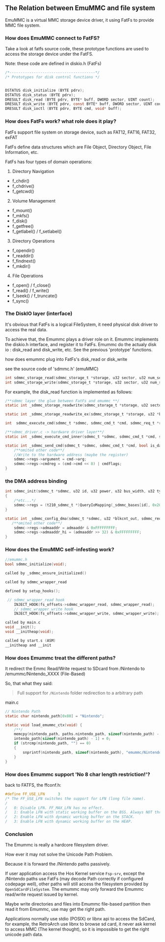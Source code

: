 ## The Relation between EmuMMC and file system

EmuMMC is a virtual MMC storage device driver, it using FatFs to provide MMC file system.


### How does EmuMMC connect to FatFS?

Take a look at fatfs source code, these prototype functions are used to access the storage device under the FatFS.

Note: these code are defined in diskio.h (FatFs)
```c
/*---------------------------------------*/
/* Prototypes for disk control functions */


DSTATUS disk_initialize (BYTE pdrv);
DSTATUS disk_status (BYTE pdrv);
DRESULT disk_read (BYTE pdrv, BYTE* buff, DWORD sector, UINT count);
DRESULT disk_write (BYTE pdrv, const BYTE* buff, DWORD sector, UINT count);
DRESULT disk_ioctl (BYTE pdrv, BYTE cmd, void* buff);
```

### How does FatFs work? what role does it play?

FatFs support file system on storage device, such as FAT12, FAT16, FAT32, exFAT

FatFs define data structures which are File Object, Directory Object, File Information, etc.

FatFs has four types of domain operations:
1. Directory Navigation
  - f_chdir() 
  - f_chdrive()
  - f_getcwd()
2. Volume Management
  - f_mount()
  - f_mkfs()
  - f_disk()
  - f_getfree()
  - f_getlabel() / f_setlabel()
3. Directory Operations  
  - f_opendir()
  - f_readdir()
  - f_findnext()
  - f_mkdir()
4. File Operations
  - f_open() / f_close()
  - f_read() / f_write()
  - f_lseek() / f_truncate()
  - f_sync()

### The DiskIO layer (interface)

It's obvious that FatFs is a logical FileSystem, it need physical disk driver to access the real data.

To achieve that, the Emummc plays a driver role on it. Emummc implements the diskio.h interface, and register it to FatFs. Emummc do the actualy disk io : disk_read and disk_write, etc. See the previous 'prototype' functions.

how does emummc plug into FatFs's disk_read or disk_write

see the source code of 'sdmmc.h' (emuMMC)
```c
int sdmmc_storage_read(sdmmc_storage_t *storage, u32 sector, u32 num_sectors, void *buf);
int sdmmc_storage_write(sdmmc_storage_t *storage, u32 sector, u32 num_sectors, void *buf);
```
For example, the disk_read function is implemented as follows:
```c
/**sdmmc layer the glue between FatFs and emummc **/
static int _sdmmc_storage_readwrite(sdmmc_storage_t *storage, u32 sector, u32 num_sectors, void *buf, u32 is_write)

static int _sdmmc_storage_readwrite_ex(sdmmc_storage_t *storage, u32 *blkcnt_out, u32 sector, u32 num_sectors, void *buf, u32 is_write)

int  sdmmc_execute_cmd(sdmmc_t *sdmmc, sdmmc_cmd_t *cmd, sdmmc_req_t *req, u32 *blkcnt_out);

/**sdmmc_driver.c -> hardware driver layer**/
static int _sdmmc_execute_cmd_inner(sdmmc_t *sdmmc, sdmmc_cmd_t *cmd, sdmmc_req_t *req, u32 *blkcnt_out);

static int _sdmmc_send_cmd(sdmmc_t *sdmmc, sdmmc_cmd_t *cmd, bool is_data_present) {
    /**omited other code**/
    //Write to the hardware address (maybe the register)
    sdmmc->regs->argument = cmd->arg;
	sdmmc->regs->cmdreg = (cmd->cmd << 8) | cmdflags;
}
```

### the DMA address binding 

```c
int sdmmc_init(sdmmc_t *sdmmc, u32 id, u32 power, u32 bus_width, u32 type, int powersave_enable)
{
    /*etc...*/
	sdmmc->regs = (t210_sdmmc_t *)QueryIoMapping(_sdmmc_bases[id], 0x200);
}

static int _sdmmc_config_dma(sdmmc_t *sdmmc, u32 *blkcnt_out, sdmmc_req_t *req) {
   /**omited other code**/
    sdmmc->regs->admaaddr = admaaddr & 0xFFFFFFFFF;
    sdmmc->regs->admaaddr_hi = (admaaddr >> 32) & 0xFFFFFFFFF;
}
```

### How does the EmuMMC self-infesting work?
```c
//emummc.h
bool sdmmc_initialize(void);

called by _sdmmc_ensure_initialized()

called by sdmmc_wrapper_read

defined by setup_hooks();

 // sdmmc_wrapper_read hook
    INJECT_HOOK(fs_offsets->sdmmc_wrapper_read, sdmmc_wrapper_read);
    // sdmmc_wrapper_write hook
    INJECT_HOOK(fs_offsets->sdmmc_wrapper_write, sdmmc_wrapper_write);

called by main.c
void __init();
void __initheap(void);

called by start.s (ASM)
__initheap and __init
```

### How does Emummc treat the different paths?

It redirect the Emmc Read/Write request to SDcard from /Nintendo to /emummc/Nintendo_XXXX (File-Based)

So, that what they said:
> Full support for `/Nintendo` folder redirection to a arbitrary path 

main.c
```c
// Nintendo Path
static char nintendo_path[0x80] = "Nintendo";

static void load_emummc_ctx(void) {
    /**/
    memcpy(nintendo_path, paths.nintendo_path, sizeof(nintendo_path) - 1);
    intendo_path[sizeof(nintendo_path) - 1] = 0;
    if (strcmp(nintendo_path, "") == 0)
    {
        snprintf(nintendo_path, sizeof(nintendo_path), "emummc/Nintendo_%04x", emuMMC_ctx.id);
    }
}

```

### How does Emummc support 'No 8 char length restriction!'?
back to FATFS, the ffconf.h:

```c
#define FF_USE_LFN		3
/* The FF_USE_LFN switches the support for LFN (long file name).
/
/   0: Disable LFN. FF_MAX_LFN has no effect.
/   1: Enable LFN with static working buffer on the BSS. Always NOT thread-safe.
/   2: Enable LFN with dynamic working buffer on the STACK.
/   3: Enable LFN with dynamic working buffer on the HEAP.
```

### Conclusion
The Emummc is really a hardcore filesystem driver. 

How ever it may not solve the Unicode Path Problem.

Because it is forward the /Nintendo paths passively. 

If user application access the Hos Kernel service `Fsp-srv`, except the /Nintendo paths use FatFs (may decode Path correctly if configured codepage well), other paths will still access the filesystem provided by `OpenSdCardFileSystem`. The emummc may only forward the Emummc read/write request issued by kernel. 

Maybe write directories and files into Emummc file-based partition then read it from Emummc, use may get the right path.

Applications normally use stdio (POSIX) or libnx api to access the SdCard, for example, the RetroArch use libnx to browse sd card, it never ask kernel to access MMC (The kernel thought), so it is impossible to get the right unicode path data. 